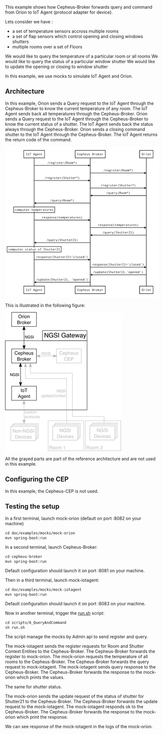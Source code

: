 This example shows how Cepheus-Broker forwards query and command from Orion to IoT Agent (protocol adapter for device).

Lets consider we have :
 - a set of temperature sensors accross multiple rooms
 - a set of flap sensors which control opening and closing windows shutters
 - multiple rooms over a set of Floors

We would like to query the temperature of a particular room or all rooms
We would like to query the status of a particular window shutter
We would like to update the opening or closing to window shutter

In this example, we use mocks to simulate IoT Agent and Orion.

## Architecture
In this example, Orion sends a Query request to the IoT Agent through the Cepheus-Broker to know the current temperature of any room.
The IoT Agent sends back all temperatures through the Cepheus-Broker.
Orion sends a Query request to the IoT Agent through the Cepheus-Broker to know the current status of a shutter.
The IoT Agent sends back the status always through the Cepheus-Broker.
Orion sends a closing command shutter to the IoT Agent through the Cepheus-Broker.
The IoT Agent returns the return code of the command.

![example6](../../fig/example6-sequence.png)

This is illustrated in the following figure:

![example6](../../fig/example6.png)

All the grayed parts are part of the reference architecture and are not used in this example.

## Configuring the CEP
In this example, the Cepheus-CEP is not used.


## Testing the setup

In a first terminal, launch mock-orion (default on port :8082 on your machine)

    cd doc/examples/mocks/mock-orion
    mvn spring-boot:run

In a second terminal, launch Cepheus-Broker:

    cd cepheus-broker
    mvn spring-boot:run

Default configuration should launch it on port :8081 on your machine.

Then in a third terminal, launch mock-iotagent:

    cd doc/examples/mocks/mock-iotagent
    mvn spring-boot:run

Default configuration should launch it on port :8083 on your machine.

Now in another terminal, trigger the [run.sh](run.sh) script:

    cd scripts/6_QueryAndCommand
    sh run.sh

The script manage the mocks by Admin api to send register and query.

The mock-iotagent sends the register requests for Room and Shutter Context Entities to the Cepheus-Broker. 
The Cepheus-Broker forwards the register to mock-orion.
The mock-orion requests the temperature of all rooms to the Cepheus-Broker. 
The Cepheus-Broker forwards the query request to mock-iotagent.
The mock-iotagent sends query response to the Cepheus-Broker. 
The Cepheus-Broker forwards the response to the mock-orion which prints the values.

The same for shutter status.

The mock-orion sends the update request of the status of shutter for Shutter21 to the Cepheus-Broker. 
The Cepheus-Broker forwards the update request to the mock-iotagent.
The mock-iotagent responds ok to the Cepheus-Broker. 
The Cepheus-Broker forwards the response to the mock-orion which print the response.

We can see response of the mock-iotagent in the logs of the mock-orion.
